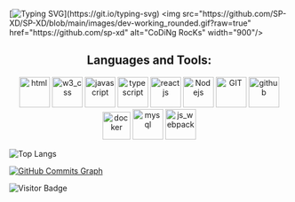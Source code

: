 [![Typing SVG](https://readme-typing-svg.herokuapp.com?size=40&color=05D9E8&background=01012B00&center=true&vCenter=true&multiline=true&width=900&height=150&lines=Hi%2C+I'm+Roman+Zhur!;I'm+very+glad+to+see+you+on+my+page!)](https://git.io/typing-svg)
<img src="https://github.com/SP-XD/SP-XD/blob/main/images/dev-working_rounded.gif?raw=true" href="https://github.com/sp-xd" alt="CoDiNg RocKs"  width="900"/>

<h2 align="center">Languages and Tools:</h3>

<p align="center">
      <img src="https://www.vectorlogo.zone/logos/w3_html5/w3_html5-icon.svg" alt="html" width="55" height="55"/>
      <img src="https://www.vectorlogo.zone/logos/w3_css/w3_css-icon.svg" alt="w3_css" width="55" height="55"/>
      <img src="https://www.vectorlogo.zone/logos/javascript/javascript-icon.svg" alt="javascript" width="55" height="55"/>
      <img src="https://www.vectorlogo.zone/logos/typescriptlang/typescriptlang-icon.svg" alt="typescript" width="55" height="55"/>
      <img src="https://www.vectorlogo.zone/logos/reactjs/reactjs-icon.svg" alt="reactjs" width="55" height="55"/>
      <img src="https://www.vectorlogo.zone/logos/nodejs/nodejs-icon.svg" alt="Nodejs" width="55" height="55"/>
      <img src="https://www.vectorlogo.zone/logos/git-scm/git-scm-icon.svg" alt="GIT" width="55" height="55"/> 
      <img src="https://www.vectorlogo.zone/logos/github/github-icon.svg" alt="github" width="55" height="55"/>
      <img src="https://www.vectorlogo.zone/logos/docker/docker-official.svg" alt="docker" width="50" height="50"/>
      <img src="https://www.vectorlogo.zone/logos/mysql/mysql-icon.svg" alt="mysql" width="55" height="55"/>
      <img src="https://www.vectorlogo.zone/logos/js_webpack/js_webpack-icon.svg" alt="js_webpack" width="55" height="55"/>
</p>


<!-- ![Rome's Github Stats](https://github-readme-stats.vercel.app/api?username=RomeZhur&count_private=true&show_icons=true&include_all_commits=true) -->
![Top Langs](https://github-readme-stats.vercel.app/api/top-langs/?username=RomeZhur&hide=TeX&layout=compact)

<a href="http://www.github.com/RomeZhur"><img src="https://activity-graph.herokuapp.com/graph?username=RomeZhur&bg_color=1c1917&color=ffffff&line=0891b2&point=ffffff&area_color=1c1917&area=true&hide_border=true&custom_title=Rome%20commits%20graph" alt="GitHub Commits Graph" /></a>

![Visitor Badge](https://visitor-badge.laobi.icu/badge?page_id=RomeZhur.RomeZhur)
